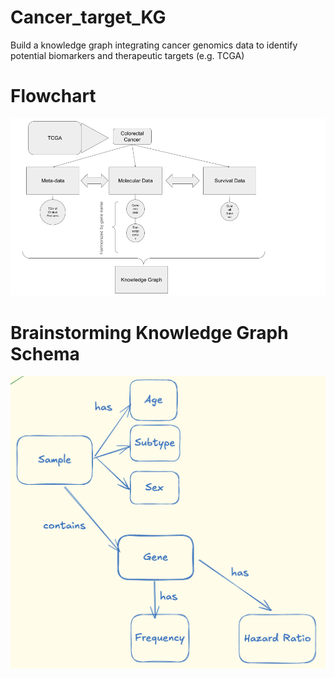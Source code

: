 # Cancer_target_KG
Build a knowledge graph integrating cancer genomics data to identify potential biomarkers and therapeutic targets (e.g. TCGA)

# Flowchart

![Overview diagram](initial_flow_chart.png)

# Brainstorming Knowledge Graph Schema

![Overview diagram](draft_knowledge_graph_scheme.png)
